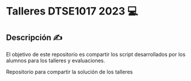 # Talleres DTSE1017 2023 💻

## Descripción ✍️

El objetivo de este repositorio es compartir los script desarrollados por los alumnos para los talleres y evaluaciones.


Repositorio para compartir la solución de los talleres
